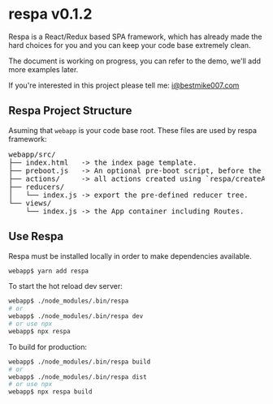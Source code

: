 # respa v0.1.2

Respa is a React/Redux based SPA framework, which has already made the hard choices for you and you can keep your code base extremely clean.

The document is working on progress, you can refer to the demo, we'll add more examples later.

If you're interested in this project please tell me: i@bestmike007.com

## Respa Project Structure

Asuming that `webapp` is your code base root. These files are used by respa framework:

<pre>
webapp/src/
├── index.html   -> the index page template.
├── preboot.js   -> An optional pre-boot script, before the react app is loaded, e.g. login redirect, pre-load user info or app config, etc.
├── actions/     -> all actions created using `respa/createAction`
├── reducers/
│   └── index.js -> export the pre-defined reducer tree.
└── views/
    └── index.js -> the App container including Routes.
</pre>

## Use Respa

Respa must be installed locally in order to make dependencies available.

``` bash
webapp$ yarn add respa
```

To start the hot reload dev server:

``` bash
webapp$ ./node_modules/.bin/respa
# or
webapp$ ./node_modules/.bin/respa dev
# or use npx
webapp$ npx respa
```

To build for production:

``` bash
webapp$ ./node_modules/.bin/respa build
# or
webapp$ ./node_modules/.bin/respa dist
# or use npx
webapp$ npx respa build
```
